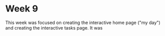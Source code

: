 # Week 9
This week was focused on creating the interactive home page ("my day") and creating the interactive tasks page. It was 
